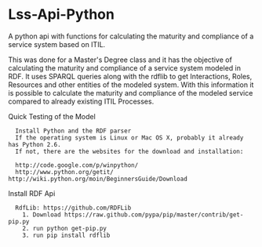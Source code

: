 # Lss-Api-Python
A python api with functions for calculating the maturity and compliance of a service system based on ITIL.

This was done for a Master's Degree class and it has the objective of calculating the maturity and compliance of a service system modeled in RDF. It uses SPARQL queries along with the rdflib to get Interactions, Roles, Resources and other entities of the modeled system. With this information it is possible to calculate the maturity and compliance of the modeled service compared to already existing ITIL Processes.

Quick Testing of the Model

      Install Python and the RDF parser
      If the operating system is Linux or Mac OS X, probably it already has Python 2.6.
      If not, there are the websites for the download and installation:
      
      http://code.google.com/p/winpython/
      http://www.python.org/getit/ http://wiki.python.org/moin/BeginnersGuide/Download

Install RDF Api

      RdfLib: https://github.com/RDFLib
        1. Download https://raw.github.com/pypa/pip/master/contrib/get-pip.py
        2. run python get-pip.py
        3. run pip install rdflib
